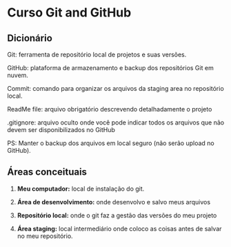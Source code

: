 # Curso Git and GitHub

## Dicionário

Git: ferramenta de repositório local de projetos e suas versões.

GitHub: plataforma de armazenamento e backup dos repositórios Git em nuvem.

Commit: comando para organizar os arquivos da staging area no repositório local.

ReadMe file: arquivo obrigatório descrevendo detalhadamente o projeto

.gitignore: arquivo oculto onde você pode indicar todos os arquivos que não devem ser disponibilizados no GitHub

PS: Manter o backup dos arquivos em local seguro (não serão upload no GitHub).



## Áreas conceituais

1. **Meu computador:** local de instalação do git.

2. **Área de desenvolvimento:** onde desenvolvo e salvo meus arquivos 

3. **Repositório local:** onde o git faz a gestão das versões do meu projeto

4. **Área staging:** local intermediário onde coloco as coisas antes de salvar no meu repositório. 




